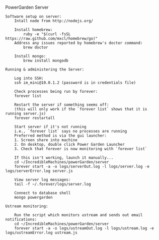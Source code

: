 PowerGarden Server

	Software setup on server:
		Intall node from http://nodejs.org/

		Install homebrew:
			ruby -e "$(curl -fsSL https://raw.github.com/mxcl/homebrew/go)"
		Address any issues reported by homebrew's doctor command:
			brew doctor

		Install mongo:
			brew install mongodb
	
	Running & administering the Server:

		Log into SSH:
		ssh im_mini@10.0.1.2 (password is in credentials file)

		Check processes being run by forever:
		forever list

		Restart the server if something seems off:
		(this will only work if the `forever list` shows that it is running server.js)
		forever restartall

		Start server if it's not running
		i.e., `forever list` says no processes are running
		Preferred method is via the gui launcher:
		1. Screen share into machine
		2. On desktop, double click Power Garden Launcher
		3. Check that forever is now monitoring with `forever list`
		
		If this isn't working, launch it manually...
		cd ~/IncredibleMachines/powerGarden/server
		forever start -a -o logs/serverOut.log -l logs/server.log -e logs/serverError.log server.js

		View server log messages:
		tail -f ~/.forever/logs/server.log

		Connect to database shell
		mongo powergarden

	Ustream monitoring:

		Run the script which monitors ustream and sends out email notifications:
		cd ~/IncredibleMachines/powerGarden/server
		forever start -a -o logs/ustreamOut.log -l logs/ustream.log -e logs/ustreamError.log ustream.js
